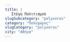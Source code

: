 ```yaml
---
title: |
   Στέγη Πολιτισμού
slugSubcategory: "polyxoros"
category: "Πολυχώρος"
slugCategory: "polyxoros"
city: "Αθήνα"
---
```


